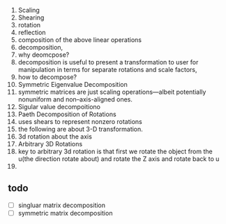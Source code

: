 1. Scaling
2. Shearing
3. rotation
4. reflection
5. composition of the above linear operations
6. decomposition,
7. why deomcpose?
8. decomposition is useful to present a transformation to user for manipulation in terms  for separate rotations and scale factors,
9. how to decompose?
10. Symmetric Eigenvalue Decomposition
11. symmetric matrices are just scaling operations—albeit potentially nonuniform and non–axis-aligned ones.
12. Sigular value decompoitiono
13. Paeth Decomposition of Rotations
14. uses shears to represent nonzero rotations
15. the following are about 3-D transformation.
16. 3d rotation about the axis
17. Arbitrary 3D Rotations
18. key to arbitrary 3d rotation is that first we rotate the object from the u(the direction rotate about) and rotate the Z axis and rotate back to u
19. 
## todo
- [ ] singluar matrix decomposition
- [ ] symmetric matrix decomposition